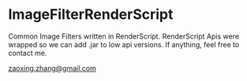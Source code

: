 ImageFilterRenderScript
=======================
Common Image Filters written in RenderScript.
RenderScript Apis were wrapped so we can add .jar to low api versions.
If anything, feel free to contact me.

zaoxing.zhang@gmail.com
